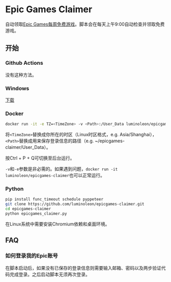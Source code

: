 # Epic Games Claimer

自动领取[Epic Games每周免费游戏](https://www.epicgames.com/store/free-games)。脚本会在每天上午9:00自动检查并领取免费游戏。

## 开始

### Github Actions

没有这种方法。

### Windows

[下载](https://github.com/luminoleon/epicgames-claimer/releases)

### Docker

``` bash
docker run -it -e TZ=<TimeZone> -v <Path>:/User_Data luminoleon/epicgames-claimer
```

将`<TimeZone>`替换成你所在的时区（Linux时区格式，e.g. Asia/Shanghai），`<Path>`替换成用来保存登录信息的路径（e.g. ~/epicgames-claimer/User_Data）。

按Ctrl + P + Q可切换至后台运行。

`-v`和`-e`参数是非必需的。如果遇到问题，`docker run -it luminoleon/epicgames-claimer`也可以正常运行。

### Python

``` bash
pip install func_timeout schedule pyppeteer
git clone https://github.com/luminoleon/epicgames-claimer.git
cd epicgames-claimer
python epicgames_claimer.py
```

在Linux系统中需要安装Chromium依赖和桌面环境。

## FAQ

### 如何登录我的Epic账号

在脚本启动后，如果没有已保存的登录信息则需要输入邮箱、密码以及两步验证代码完成登录。之后启动脚本无须再次登录。
